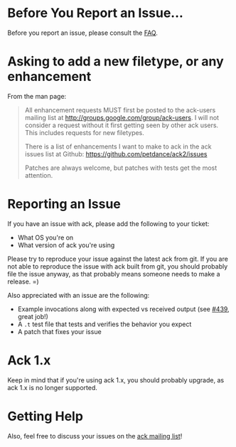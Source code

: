 # Before You Report an Issue...

Before you report an issue, please consult the [FAQ](https://beyondgrep.com/documentation/ack-2.16-man.html#faq).

# Asking to add a new filetype, or any enhancement

From the man page:

> All enhancement requests MUST first be posted to the ack-users mailing list at <http://groups.google.com/group/ack-users>.  I will not consider a request without it first getting seen by other ack users.  This includes
> requests for new filetypes.
>
> There is a list of enhancements I want to make to ack in the ack issues list at Github: <https://github.com/petdance/ack2/issues>
>
> Patches are always welcome, but patches with tests get the most attention.

# Reporting an Issue

If you have an issue with ack, please add the following to your ticket:

  - What OS you're on
  - What version of ack you're using

Please try to reproduce your issue against the latest ack from git.  If you are not able to
reproduce the issue with ack built from git, you should probably file the issue anyway, as
that probably means someone needs to make a release. =)

Also appreciated with an issue are the following:

  - Example invocations along with expected vs received output (see [#439](https://github.com/petdance/ack2/issues/439), great job!)
  - A `.t` test file that tests and verifies the behavior you expect
  - A patch that fixes your issue

# Ack 1.x

Keep in mind that if you're using ack 1.x, you should probably upgrade, as ack 1.x is no longer supported.

# Getting Help

Also, feel free to discuss your issues on the [ack mailing list](http://groups.google.com/group/ack-users)!
